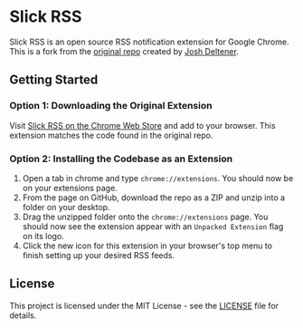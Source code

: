 # Slick RSS
Slick RSS is an open source RSS notification extension for Google Chrome. This is a fork from the [original repo](https://github.com/hecktarzuli/slick-rss) created by [Josh Deltener](https://github.com/hecktarzuli).

## Getting Started
### Option 1: Downloading the Original Extension
Visit [Slick RSS on the Chrome Web Store](https://chrome.google.com/webstore/detail/slick-rss/ealjoljnibpdkocmldliaoojpgdkcdob?hl=en) and add to your browser. This extension matches the code found in the original repo.

### Option 2: Installing the Codebase as an Extension
1. Open a tab in chrome and type `chrome://extensions`. You should now be on your extensions page.
2. From the page on GitHub, download the repo as a ZIP and unzip into a folder on your desktop.
3. Drag the unzipped folder onto the `chrome://extensions` page. You should now see the extension appear with an `Unpacked Extension` flag on its logo.
4. Click the new icon for this extension in your browser's top menu to finish setting up your desired RSS feeds.

## License
This project is licensed under the MIT License - see the [LICENSE](LICENSE) file for details.